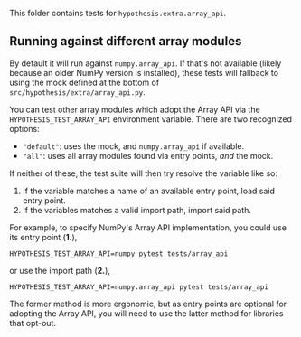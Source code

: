 This folder contains tests for `hypothesis.extra.array_api`.

## Running against different array modules

By default it will run against `numpy.array_api`. If that's not available
(likely because an older NumPy version is installed), these tests will fallback
to using the mock defined at the bottom of `src/hypothesis/extra/array_api.py`.

You can test other array modules which adopt the Array API via the
`HYPOTHESIS_TEST_ARRAY_API` environment variable. There are two recognized
options:

* `"default"`: uses the mock, and `numpy.array_api` if available.
* `"all"`: uses all array modules found via entry points, _and_ the mock.

If neither of these, the test suite will then try resolve the variable like so:

1. If the variable matches a name of an available entry point, load said entry point.
2. If the variables matches a valid import path, import said path.

For example, to specify NumPy's Array API implementation, you could use its
entry point (**1.**),

    HYPOTHESIS_TEST_ARRAY_API=numpy pytest tests/array_api

or use the import path (**2.**),

    HYPOTHESIS_TEST_ARRAY_API=numpy.array_api pytest tests/array_api

The former method is more ergonomic, but as entry points are optional for
adopting the Array API, you will need to use the latter method for libraries
that opt-out.
